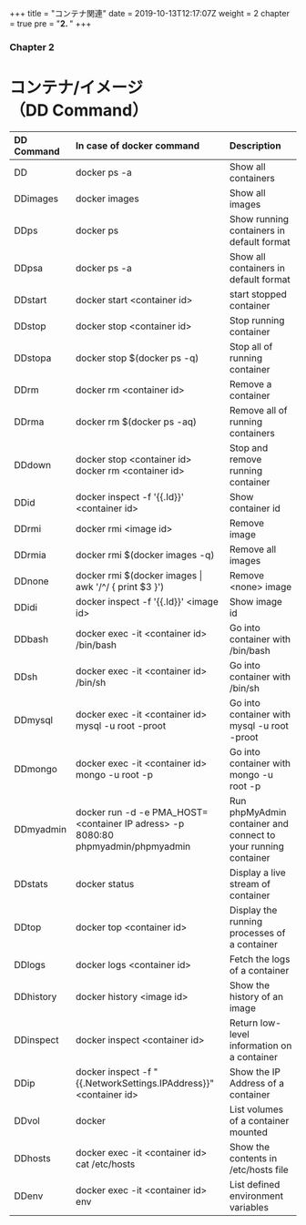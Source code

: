 +++
title = "コンテナ関連"
date = 2019-10-13T12:17:07Z
weight = 2
chapter = true
pre = "<b>2. </b>"
+++

### Chapter 2

# コンテナ/イメージ<br>（DD Command）

|DD Command|In case of docker command|Description|
|:---|:---|:---|
|DD|docker ps -a|Show all containers|
|DDimages|docker images |Show all images|
|DDps|docker ps|Show running containers in default format|
|DDpsa|docker ps -a|Show all containers in default format|
|DDstart|docker start \<container id>|start stopped container|
|DDstop|docker stop \<container id>|Stop running container|
|DDstopa|docker stop $(docker ps -q)|Stop all of running container|
|DDrm|docker rm \<container id>|Remove a container|
|DDrma|docker rm $(docker ps -aq)|Remove all of running containers|
|DDdown|docker stop \<container id><br>docker rm \<container id>|Stop and remove running container|
|DDid|docker inspect -f '{{.Id}}' \<container id>|Show container id|
|DDrmi|docker rmi \<image id>|Remove image|
|DDrmia|docker rmi $(docker images -q)|Remove all images|
|DDnone|docker rmi $(docker images \| awk '/^<none>/ { print $3 }')|Remove \<none> image|
|DDidi|docker inspect -f '{{.Id}}' \<image id>|Show image id|
|DDbash|docker exec -it \<container id> /bin/bash|Go into container with /bin/bash|
|DDsh|docker exec -it \<container id> /bin/sh|Go into container with /bin/sh|
|DDmysql|docker exec -it \<container id> mysql -u root -proot|Go into container with mysql -u root -proot|
|DDmongo|docker exec -it \<container id> mongo -u root -p|Go into container with mongo -u root -p|
|DDmyadmin|docker run -d -e PMA_HOST=\<container IP adress> -p 8080:80 phpmyadmin/phpmyadmin|Run phpMyAdmin container and connect to your running container|
|DDstats|docker status|Display a live stream of container|
|DDtop|docker top \<container id>|Display the running processes of a container|
|DDlogs|docker logs \<container id>|Fetch the logs of a container|
|DDhistory|docker history \<image id>|Show the history of an image|
|DDinspect|docker inspect \<container id>|Return low-level information on a container|
|DDip|docker inspect -f "{{.NetworkSettings.IPAddress}}" \<container id>|Show the IP Address of a container|
|DDvol|docker |List volumes of a container mounted|
|DDhosts|docker exec -it \<container id> cat /etc/hosts|Show the contents in /etc/hosts file |
|DDenv|docker exec -it \<container id> env|List defined environment variables|
